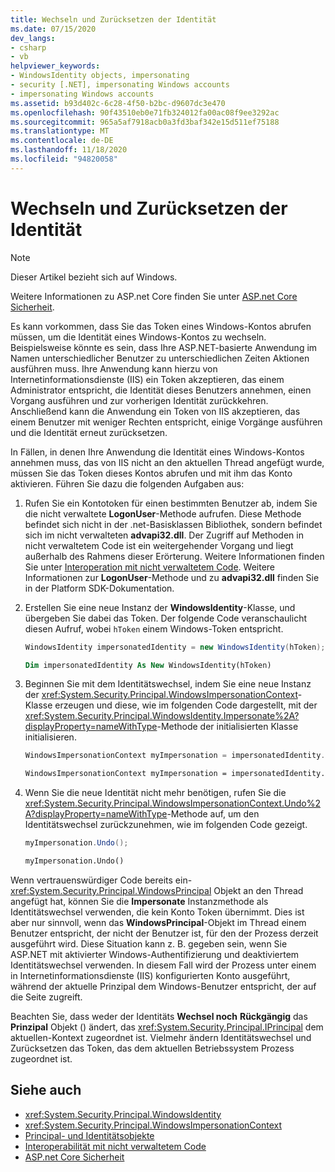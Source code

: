 ```yaml
---
title: Wechseln und Zurücksetzen der Identität
ms.date: 07/15/2020
dev_langs:
- csharp
- vb
helpviewer_keywords:
- WindowsIdentity objects, impersonating
- security [.NET], impersonating Windows accounts
- impersonating Windows accounts
ms.assetid: b93d402c-6c28-4f50-b2bc-d9607dc3e470
ms.openlocfilehash: 90f43510eb0e71fb324012fa00ac08f9ee3292ac
ms.sourcegitcommit: 965a5af7918acb0a3fd3baf342e15d511ef75188
ms.translationtype: MT
ms.contentlocale: de-DE
ms.lasthandoff: 11/18/2020
ms.locfileid: "94820058"
---
```

# <a name="impersonating-and-reverting"></a>Wechseln und Zurücksetzen der Identität

> [!NOTE]
> Dieser Artikel bezieht sich auf Windows.
>
> Weitere Informationen zu ASP.net Core finden Sie unter [ASP.net Core Sicherheit](/aspnet/core/security/).

Es kann vorkommen, dass Sie das Token eines Windows-Kontos abrufen müssen, um die Identität eines Windows-Kontos zu wechseln. Beispielsweise könnte es sein, dass Ihre ASP.NET-basierte Anwendung im Namen unterschiedlicher Benutzer zu unterschiedlichen Zeiten Aktionen ausführen muss. Ihre Anwendung kann hierzu von Internetinformationsdienste (IIS) ein Token akzeptieren, das einem Administrator entspricht, die Identität dieses Benutzers annehmen, einen Vorgang ausführen und zur vorherigen Identität zurückkehren. Anschließend kann die Anwendung ein Token von IIS akzeptieren, das einem Benutzer mit weniger Rechten entspricht, einige Vorgänge ausführen und die Identität erneut zurücksetzen.  
  
 In Fällen, in denen Ihre Anwendung die Identität eines Windows-Kontos annehmen muss, das von IIS nicht an den aktuellen Thread angefügt wurde, müssen Sie das Token dieses Kontos abrufen und mit ihm das Konto aktivieren. Führen Sie dazu die folgenden Aufgaben aus:  
  
1. Rufen Sie ein Kontotoken für einen bestimmten Benutzer ab, indem Sie die nicht verwaltete **LogonUser**-Methode aufrufen. Diese Methode befindet sich nicht in der .net-Basisklassen Bibliothek, sondern befindet sich im nicht verwalteten **advapi32.dll**. Der Zugriff auf Methoden in nicht verwaltetem Code ist ein weitergehender Vorgang und liegt außerhalb des Rahmens dieser Erörterung. Weitere Informationen finden Sie unter [Interoperation mit nicht verwaltetem Code](../../framework/interop/index.md). Weitere Informationen zur **LogonUser**-Methode und zu **advapi32.dll** finden Sie in der Platform SDK-Dokumentation.  
  
2. Erstellen Sie eine neue Instanz der **WindowsIdentity**-Klasse, und übergeben Sie dabei das Token. Der folgende Code veranschaulicht diesen Aufruf, wobei `hToken` einem Windows-Token entspricht.  
  
    ```csharp  
    WindowsIdentity impersonatedIdentity = new WindowsIdentity(hToken);  
    ```  
  
    ```vb  
    Dim impersonatedIdentity As New WindowsIdentity(hToken)  
    ```  
  
3. Beginnen Sie mit dem Identitätswechsel, indem Sie eine neue Instanz der <xref:System.Security.Principal.WindowsImpersonationContext>-Klasse erzeugen und diese, wie im folgenden Code dargestellt, mit der <xref:System.Security.Principal.WindowsIdentity.Impersonate%2A?displayProperty=nameWithType>-Methode der initialisierten Klasse initialisieren.  
  
    ```csharp  
    WindowsImpersonationContext myImpersonation = impersonatedIdentity.Impersonate();  
    ```  
  
    ```vb  
    WindowsImpersonationContext myImpersonation = impersonatedIdentity.Impersonate()  
    ```  
  
4. Wenn Sie die neue Identität nicht mehr benötigen, rufen Sie die <xref:System.Security.Principal.WindowsImpersonationContext.Undo%2A?displayProperty=nameWithType>-Methode auf, um den Identitätswechsel zurückzunehmen, wie im folgenden Code gezeigt.  
  
    ```csharp  
    myImpersonation.Undo();  
    ```  
  
    ```vb  
    myImpersonation.Undo()  
    ```  
  
 Wenn vertrauenswürdiger Code bereits ein- <xref:System.Security.Principal.WindowsPrincipal> Objekt an den Thread angefügt hat, können Sie die **Impersonate** Instanzmethode als Identitätswechsel verwenden, die kein Konto Token übernimmt. Dies ist aber nur sinnvoll, wenn das **WindowsPrincipal**-Objekt im Thread einem Benutzer entspricht, der nicht der Benutzer ist, für den der Prozess derzeit ausgeführt wird. Diese Situation kann z. B. gegeben sein, wenn Sie ASP.NET mit aktivierter Windows-Authentifizierung und deaktiviertem Identitätswechsel verwenden. In diesem Fall wird der Prozess unter einem in Internetinformationsdienste (IIS) konfigurierten Konto ausgeführt, während der aktuelle Prinzipal dem Windows-Benutzer entspricht, der auf die Seite zugreift.  
  
 Beachten Sie, dass weder der Identitäts **Wechsel noch** **Rückgängig** das **Prinzipal** Objekt () ändert, das <xref:System.Security.Principal.IPrincipal> dem aktuellen-Kontext zugeordnet ist. Vielmehr ändern Identitätswechsel und Zurücksetzen das Token, das dem aktuellen Betriebssystem Prozess zugeordnet ist.  
  
## <a name="see-also"></a>Siehe auch

- <xref:System.Security.Principal.WindowsIdentity>
- <xref:System.Security.Principal.WindowsImpersonationContext>
- [Principal- und Identitätsobjekte](principal-and-identity-objects.md)
- [Interoperabilität mit nicht verwaltetem Code](../../framework/interop/index.md)
- [ASP.net Core Sicherheit](/aspnet/core/security/)
